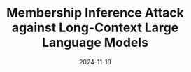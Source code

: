 ---
title: "Membership Inference Attack against Long-Context Large Language Models"
collection: publications
category: preprints
permalink: /publication/2024-11-18-MIA-LCLLM
excerpt: 'Zixiong Wang, **Gaoyang Liu (Corresponding Author)**, Yang Yang, Chen Wang'
date: 2024-11-18
venue: 'preprint'
paperurl: 'https://arxiv.org/abs/2411.11424'
---
